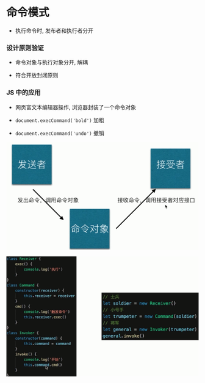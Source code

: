 # 命令模式

- 执行命令时, 发布者和执行者分开

### 设计原则验证

- 命令对象与执行对象分开, 解耦

- 符合开放封闭原则

### JS 中的应用

- 网页富文本编辑器操作, 浏览器封装了一个命令对象

- `document.execCommand('bold')` 加粗

- `document.execCommand('undo')` 撤销

![](./media/command.png)

![](./media/command2.png)